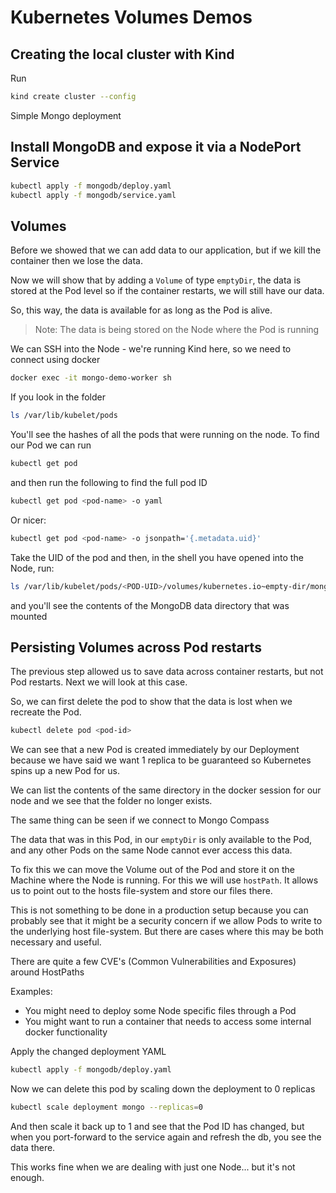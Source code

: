 # Kubernetes Volumes Demos

## Creating the local cluster with Kind

Run

```bash
kind create cluster --config
```

Simple Mongo deployment

## Install MongoDB and expose it via a NodePort Service

```bash
kubectl apply -f mongodb/deploy.yaml
kubectl apply -f mongodb/service.yaml
```

## Volumes

Before we showed that we can add data to our application, but if we kill the container
then we lose the data.

Now we will show that by adding a `Volume` of type `emptyDir`, the data is stored at the
Pod level so if the container restarts, we will still have our data.

So, this way, the data is available for as long as the Pod is alive.

> Note: The data is being stored on the Node where the Pod is running

We can SSH into the Node - we're running Kind here, so we need to connect using docker

```bash
docker exec -it mongo-demo-worker sh
```

If you look in the folder

```bash
ls /var/lib/kubelet/pods
```

You'll see the hashes of all the pods that were running on the node. To find our Pod
we can run

```bash
kubectl get pod
```

and then run the following to find the full pod ID

```bash
kubectl get pod <pod-name> -o yaml
```

Or nicer:

```bash
kubectl get pod <pod-name> -o jsonpath='{.metadata.uid}'
```

Take the UID of the pod and then, in the shell you have opened into the Node, run:

```bash
ls /var/lib/kubelet/pods/<POD-UID>/volumes/kubernetes.io~empty-dir/mongo-volume
```

and you'll see the contents of the MongoDB data directory that was mounted

## Persisting Volumes across Pod restarts

The previous step allowed us to save data across container restarts, but not Pod
restarts. Next we will look at this case.

So, we can first delete the pod to show that the data is lost when we recreate
the Pod.

```bash
kubectl delete pod <pod-id>
```

We can see that a new Pod is created immediately by our Deployment because we have
said we want 1 replica to be guaranteed so Kubernetes spins up a new Pod for us.

We can list the contents of the same directory in the docker session for our node
and we see that the folder no longer exists.

The same thing can be seen if we connect to Mongo Compass

The data that was in this Pod, in our `emptyDir` is only available to the Pod, and
any other Pods on the same Node cannot ever access this data.

To fix this we can move the Volume out of the Pod and store it on the Machine where
the Node is running. For this we will use `hostPath`. It allows us to point out to
the hosts file-system and store our files there.

This is not something to be done in a production setup because you can probably see
that it might be a security concern if we allow Pods to write to the underlying
host file-system. But there are cases where this may be both necessary and useful.

There are quite a few CVE's (Common Vulnerabilities and Exposures) around HostPaths

Examples:

- You might need to deploy some Node specific files through a Pod
- You might want to run a container that needs to access some internal docker functionality

Apply the changed deployment YAML

```bash
kubectl apply -f mongodb/deploy.yaml
```

Now we can delete this pod by scaling down the deployment to 0 replicas

```bash
kubectl scale deployment mongo --replicas=0
```

And then scale it back up to 1 and see that the Pod ID has changed, but when you
port-forward to the service again and refresh the db, you see the data there.

This works fine when we are dealing with just one Node... but it's not enough.